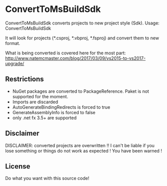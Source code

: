# ConvertToMsBuildSdk
ConvertToMsBuildSdk converts projects to new project style (Sdk).
Usage:
  ConvertToMsBuildSdk <folder>

It will look for projects (*.csproj, *.vbproj, *.fsproj) and convert them to new format.

What is being converted is covered here for the most part:
http://www.natemcmaster.com/blog/2017/03/09/vs2015-to-vs2017-upgrade/

## Restrictions
* NuGet packages are converted to PackageReference. Paket is not supported for the moment.
* Imports are discarded
* AutoGenerateBindingRedirects is forced to true
* GenerateAssemblyInfo is forced to false
* only .net fx 3.5+ are supported

## Disclaimer
DISCLAIMER: converted projects are overwritten !!
I can't be liable if you lose something or things do not work as expected !
You have been warned !

## License
Do what you want with this source code!
